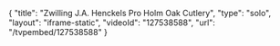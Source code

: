 {
    "title": "Zwilling J.A. Henckels Pro Holm Oak Cutlery",
    "type": "solo",
    "layout": "iframe-static",
    "videoId": "127538588",
    "url": "\/tvpembed\/127538588"
}